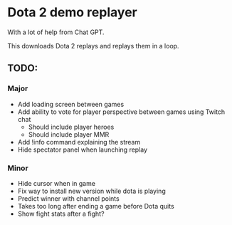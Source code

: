 # Dota 2 demo replayer

With a lot of help from Chat GPT.

This downloads Dota 2 replays and replays them in a loop.

## TODO:

### Major

- Add loading screen between games
- Add ability to vote for player perspective between games using Twitch chat
  - Should include player heroes
  - Should include player MMR
- Add !info command explaining the stream
- Hide spectator panel when launching replay

### Minor

- Hide cursor when in game
- Fix way to install new version while dota is playing
- Predict winner with channel points
- Takes too long after ending a game before Dota quits
- Show fight stats after a fight?
